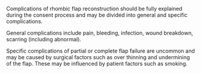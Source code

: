 Complications of rhombic flap reconstruction should be fully explained during the consent process and may be divided into general and specific complications.

General complications include pain, bleeding, infection, wound breakdown, scarring (including abnormal).

Specific complications of partial or complete flap failure are uncommon and may be caused by surgical factors such as over thinning and undermining of the flap. These may be influenced by patient factors such as smoking.